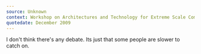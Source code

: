 ```yaml
---
source: Unknown
context: Workshop on Architectures and Technology for Extreme Scale Computing
quotedate: December 2009
---
```

I don't think there's any debate. Its just that some people are slower to catch on.
